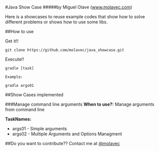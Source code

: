 #Java Show Case
#####by Miguel Olave (www.molavec.com)

  Here is a showcases to reuse example codes that show how to solve different problems or shows how to use some libs. 

##How to use

Get it!!

    git clone https://github.com/molavec/java_showcase.git

Execute!!

    gradle [task]
    
    Example:
    
    gradle args01

##Show Cases implemented

###Manage command line arguments
**When to use?:** Manage arguments from command line

**TaskNames:**
 + args01 - Simple arguments
 + args02 - Multiple Arguments and Options Managment 

<!--
 + args03 - an example of how to use [Apache Commons CLI](http://commons.apache.org/proper/commons-cli/index.html)
-->

##Do you want to contribute??
Contact me at [@molavec](https://twitter.com/molavec)